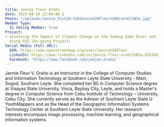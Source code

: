 ```yaml
---
title: Jannie Fleur Oraño
date: 2023-08-29 22:04:00 Z
Photo: "/uploads/Jannie_Pic%20-%20Jannie%20Fleur%20Oran%CC%83o.jpg"
Member Type:
  Is Voting Member: true
Project:
- Assessing the Impact of Climate Change on the Subang Daku River and Its Community
  Using GIS (On-going Project)
Social Media (Full URL):
  OSM: https://www.openstreetmap.org/user/Jannie%20Fleur
  LinkedIn: https://www.linkedin.com/in/jannie-fleur-ora%C3%B1o-835294167/
  Facebook: 'https://www.facebook.com/janjan.orano/ '
---
```


Jannie Fleur V. Oraño is an Instructor in the College of Computer Studies and Information Technology at Southern Leyte State University - Main, Sogod, Southern Leyte. She completed her BS in Computer Science degree at Visayas State University, Visca, Baybay City, Leyte, and holds a Master's degree in Computer Science from Cebu Institute of Technology – University, Cebu City. She currently serves as the Adviser of Southern Leyte State U YouthMappers and as the Head of the Geographic Information Systems Technology Center at Southern Leyte State University. Her research interests encompass image processing, machine learning, and geographical information systems.